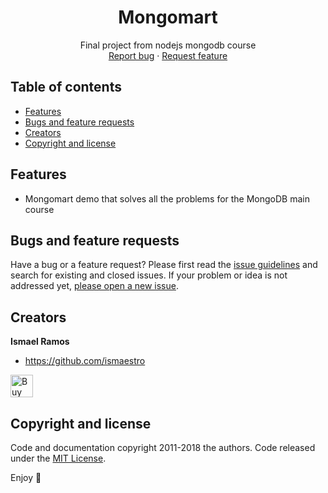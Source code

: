 <p align="center">
  <h1 align="center">Mongomart</h1>

  <p align="center">
    Final project from nodejs mongodb course
    <br>
    <a href="https://github.com/Ismaestro/mongodb-nodejs-mongomart/issues/new?template=bug.md">Report bug</a>
    ·
    <a href="https://github.com/Ismaestro/mongodb-nodejs-mongomart/issues/new?template=feature.md&labels=feature">Request feature</a>
  </p>
</p>

## Table of contents

- [Features](#features)
- [Bugs and feature requests](#bugs-and-feature-requests)
- [Creators](#creators)
- [Copyright and license](#copyright-and-license)

## Features

* Mongomart demo that solves all the problems for the MongoDB main course

## Bugs and feature requests

Have a bug or a feature request? Please first read the [issue guidelines](https://github.com/Ismaestro/mongodb-nodejs-mongomart/blob/master/CONTRIBUTING.md) and search for existing and closed issues. If your problem or idea is not addressed yet, [please open a new issue](https://github.com/Ismaestro/mongodb-nodejs-mongomart/issues/new).

## Creators

**Ismael Ramos**

- <https://github.com/ismaestro>

<a href='https://ko-fi.com/S6S5LMVR' target='_blank'><img height='36' style='border:0px;height:36px;' src='https://az743702.vo.msecnd.net/cdn/kofi4.png?v=0' border='0' alt='Buy Me a Coffee at ko-fi.com' /></a>

## Copyright and license

Code and documentation copyright 2011-2018 the authors. Code released under the [MIT License](https://github.com/Ismaestro/mongodb-nodejs-mongomart/blob/master/LICENSE).

Enjoy :metal:
